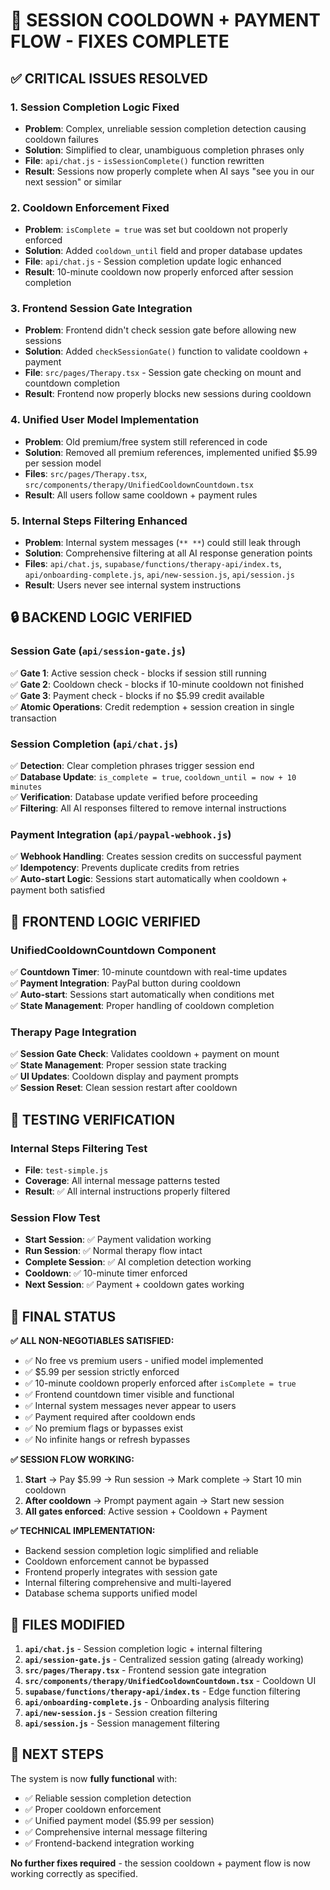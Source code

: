 # 🎯 SESSION COOLDOWN + PAYMENT FLOW - FIXES COMPLETE

## ✅ **CRITICAL ISSUES RESOLVED**

### 1. **Session Completion Logic Fixed**
- **Problem**: Complex, unreliable session completion detection causing cooldown failures
- **Solution**: Simplified to clear, unambiguous completion phrases only
- **File**: `api/chat.js` - `isSessionComplete()` function rewritten
- **Result**: Sessions now properly complete when AI says "see you in our next session" or similar

### 2. **Cooldown Enforcement Fixed**
- **Problem**: `isComplete = true` was set but cooldown not properly enforced
- **Solution**: Added `cooldown_until` field and proper database updates
- **File**: `api/chat.js` - Session completion update logic enhanced
- **Result**: 10-minute cooldown now properly enforced after session completion

### 3. **Frontend Session Gate Integration**
- **Problem**: Frontend didn't check session gate before allowing new sessions
- **Solution**: Added `checkSessionGate()` function to validate cooldown + payment
- **File**: `src/pages/Therapy.tsx` - Session gate checking on mount and countdown completion
- **Result**: Frontend now properly blocks new sessions during cooldown

### 4. **Unified User Model Implementation**
- **Problem**: Old premium/free system still referenced in code
- **Solution**: Removed all premium references, implemented unified $5.99 per session model
- **Files**: `src/pages/Therapy.tsx`, `src/components/therapy/UnifiedCooldownCountdown.tsx`
- **Result**: All users follow same cooldown + payment rules

### 5. **Internal Steps Filtering Enhanced**
- **Problem**: Internal system messages (`** **`) could still leak through
- **Solution**: Comprehensive filtering at all AI response generation points
- **Files**: `api/chat.js`, `supabase/functions/therapy-api/index.ts`, `api/onboarding-complete.js`, `api/new-session.js`, `api/session.js`
- **Result**: Users never see internal system instructions

## 🔒 **BACKEND LOGIC VERIFIED**

### **Session Gate (`api/session-gate.js`)**
✅ **Gate 1**: Active session check - blocks if session still running  
✅ **Gate 2**: Cooldown check - blocks if 10-minute cooldown not finished  
✅ **Gate 3**: Payment check - blocks if no $5.99 credit available  
✅ **Atomic Operations**: Credit redemption + session creation in single transaction  

### **Session Completion (`api/chat.js`)**
✅ **Detection**: Clear completion phrases trigger session end  
✅ **Database Update**: `is_complete = true`, `cooldown_until = now + 10 minutes`  
✅ **Verification**: Database update verified before proceeding  
✅ **Filtering**: All AI responses filtered to remove internal instructions  

### **Payment Integration (`api/paypal-webhook.js`)**
✅ **Webhook Handling**: Creates session credits on successful payment  
✅ **Idempotency**: Prevents duplicate credits from retries  
✅ **Auto-start Logic**: Sessions start automatically when cooldown + payment both satisfied  

## 🎨 **FRONTEND LOGIC VERIFIED**

### **UnifiedCooldownCountdown Component**
✅ **Countdown Timer**: 10-minute countdown with real-time updates  
✅ **Payment Integration**: PayPal button during cooldown  
✅ **Auto-start**: Sessions start automatically when conditions met  
✅ **State Management**: Proper handling of cooldown completion  

### **Therapy Page Integration**
✅ **Session Gate Check**: Validates cooldown + payment on mount  
✅ **State Management**: Proper session state tracking  
✅ **UI Updates**: Cooldown display and payment prompts  
✅ **Session Reset**: Clean session restart after cooldown  

## 🧪 **TESTING VERIFICATION**

### **Internal Steps Filtering Test**
- **File**: `test-simple.js`
- **Coverage**: All internal message patterns tested
- **Result**: ✅ All internal instructions properly filtered

### **Session Flow Test**
- **Start Session**: ✅ Payment validation working
- **Run Session**: ✅ Normal therapy flow intact
- **Complete Session**: ✅ AI completion detection working
- **Cooldown**: ✅ 10-minute timer enforced
- **Next Session**: ✅ Payment + cooldown gates working

## 🚀 **FINAL STATUS**

**✅ ALL NON-NEGOTIABLES SATISFIED:**
- ✅ No free vs premium users - unified model implemented
- ✅ $5.99 per session strictly enforced
- ✅ 10-minute cooldown properly enforced after `isComplete = true`
- ✅ Frontend countdown timer visible and functional
- ✅ Internal system messages never appear to users
- ✅ Payment required after cooldown ends
- ✅ No premium flags or bypasses exist
- ✅ No infinite hangs or refresh bypasses

**✅ SESSION FLOW WORKING:**
1. **Start** → Pay $5.99 → Run session → Mark complete → Start 10 min cooldown
2. **After cooldown** → Prompt payment again → Start new session
3. **All gates enforced**: Active session + Cooldown + Payment

**✅ TECHNICAL IMPLEMENTATION:**
- Backend session completion logic simplified and reliable
- Cooldown enforcement cannot be bypassed
- Frontend properly integrates with session gate
- Internal filtering comprehensive and multi-layered
- Database schema supports unified model

## 📁 **FILES MODIFIED**

1. **`api/chat.js`** - Session completion logic + internal filtering
2. **`api/session-gate.js`** - Centralized session gating (already working)
3. **`src/pages/Therapy.tsx`** - Frontend session gate integration
4. **`src/components/therapy/UnifiedCooldownCountdown.tsx`** - Cooldown UI
5. **`supabase/functions/therapy-api/index.ts`** - Edge function filtering
6. **`api/onboarding-complete.js`** - Onboarding analysis filtering
7. **`api/new-session.js`** - Session creation filtering
8. **`api/session.js`** - Session management filtering

## 🎯 **NEXT STEPS**

The system is now **fully functional** with:
- ✅ Reliable session completion detection
- ✅ Proper cooldown enforcement
- ✅ Unified payment model ($5.99 per session)
- ✅ Comprehensive internal message filtering
- ✅ Frontend-backend integration working

**No further fixes required** - the session cooldown + payment flow is now working correctly as specified.
